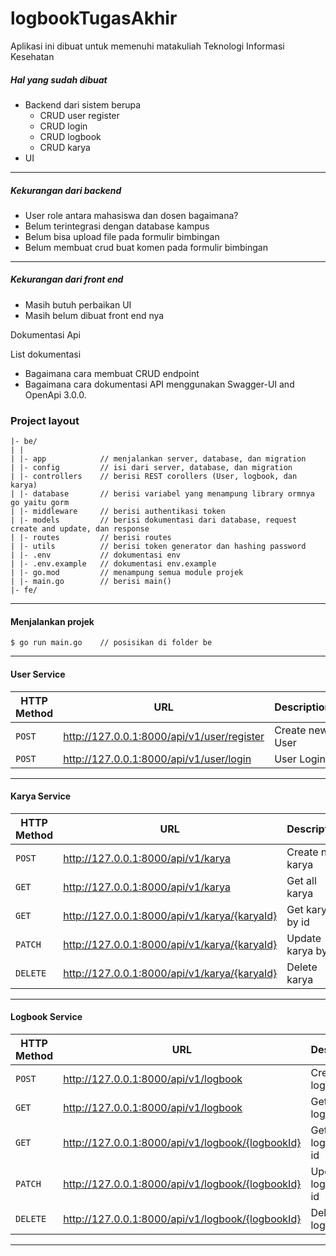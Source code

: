 # logbookTugasAkhir
Aplikasi ini dibuat untuk memenuhi matakuliah Teknologi Informasi Kesehatan
##### Hal yang sudah dibuat
- Backend dari sistem berupa
  - CRUD user register
  - CRUD login
  - CRUD logbook
  - CRUD karya
- UI
---
##### Kekurangan dari backend
- User role antara mahasiswa dan dosen bagaimana?
- Belum terintegrasi dengan database kampus
- Belum bisa upload file pada formulir bimbingan
- Belum membuat crud buat komen pada formulir bimbingan
---
##### Kekurangan dari front end
- Masih butuh perbaikan UI
- Masih belum dibuat front end nya

Dokumentasi Api

List dokumentasi
- Bagaimana cara membuat CRUD endpoint
- Bagaimana cara dokumentasi API menggunakan Swagger-UI and OpenApi 3.0.0.


### Project layout
```
|- be/
| |
| |- app            // menjalankan server, database, dan migration
| |- config         // isi dari server, database, dan migration
| |- controllers    // berisi REST corollers (User, logbook, dan karya)
| |- database       // berisi variabel yang menampung library ormnya go yaitu gorm
| |- middleware     // berisi authentikasi token
| |- models         // berisi dokumentasi dari database, request create and update, dan response
| |- routes         // berisi routes
| |- utils          // berisi token generator dan hashing password 
| |- .env           // dokumentasi env
| |- .env.example   // dokumentasi env.example
| |- go.mod         // menampung semua module projek
| |- main.go        // berisi main()
|- fe/
```
---

#### Menjalankan projek
```
$ go run main.go    // posisikan di folder be
```

---
#### User Service

|HTTP Method|URL|Description|
|---|---|---|
|`POST`|http://127.0.0.1:8000/api/v1/user/register | Create new User |
|`POST`|http://127.0.0.1:8000/api/v1/user/login | User Login |
---

#### Karya Service
|HTTP Method|URL|Description|
|---|---|---|
|`POST`|http://127.0.0.1:8000/api/v1/karya | Create new karya |
|`GET`|http://127.0.0.1:8000/api/v1/karya | Get all karya |
|`GET`|http://127.0.0.1:8000/api/v1/karya/{karyaId} | Get karya by id |
|`PATCH`|http://127.0.0.1:8000/api/v1/karya/{karyaId} | Update karya by id |
|`DELETE`|http://127.0.0.1:8000/api/v1/karya/{karyaId} | Delete karya |

---

#### Logbook Service
|HTTP Method|URL|Description|
|---|---|---|
|`POST`|http://127.0.0.1:8000/api/v1/logbook | Create new logbook |
|`GET`|http://127.0.0.1:8000/api/v1/logbook | Get all logbook |
|`GET`|http://127.0.0.1:8000/api/v1/logbook/{logbookId} | Get logbook by id |
|`PATCH`|http://127.0.0.1:8000/api/v1/logbook/{logbookId} | Update logbook by id |
|`DELETE`|http://127.0.0.1:8000/api/v1/logbook/{logbookId} | Delete logbook |
---


